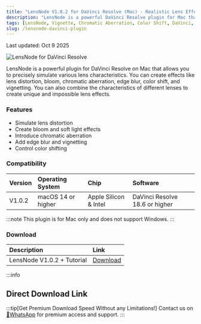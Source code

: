 ```yaml
---
title: "LensNode V1.0.2 for DaVinci Resolve (Mac) - Realistic Lens Effects Plugin + Tutorial"
description: "LensNode is a powerful DaVinci Resolve plugin for Mac that accurately simulates a wide range of lens characteristics, including distortion, bloom, chromatic aberration, and more."
tags: [LensNode, Vignette, Chromatic Aberration, Color Shift, DaVinci, DaVinci Plugin, Translucence, Lens Simulation, Lens Distortion]
slug: /lensnode-davinci-plugin
---
```


Last updated: Oct 9 2025

![LensNode for DaVinci Resolve](https://www.gfxcamp.com/wp-content/uploads/2025/10/LensNode-Davinci.jpg)

LensNode is a powerful plugin for DaVinci Resolve on Mac that allows you to precisely simulate various lens characteristics. You can create effects like lens distortion, bloom, chromatic aberration, edge blur, color shift, and vignetting. You can also combine the characteristics of different lenses to create unique and impossible lens effects.

### Features

- Simulate lens distortion
- Create bloom and soft light effects
- Introduce chromatic aberration
- Add edge blur and vignetting
- Control color shifting

### Compatibility

| Version | Operating System | Chip | Software |
| :--- | :--- | :--- | :--- |
| V1.0.2 | macOS 14 or higher | Apple Silicon & Intel | DaVinci Resolve 18.6 or higher |

:::note
This plugin is for Mac only and does not support Windows.
:::

### Download

| Description | Link |
| :--- | :--- |
| LensNode V1.0.2 + Tutorial | [Download](https://www.gfxcamp.com/wp-login.php?redirect_to=https%3A%2F%2Fwww.gfxcamp.com%2Flensnode%2F) |

:::info
## Direct Download Link
:::tip[Get Premium Download Speed Without any Limitations!]
Contact us on [💬WhatsApp](https://wa.me/+8613237610083) for premium  access and support.
:::